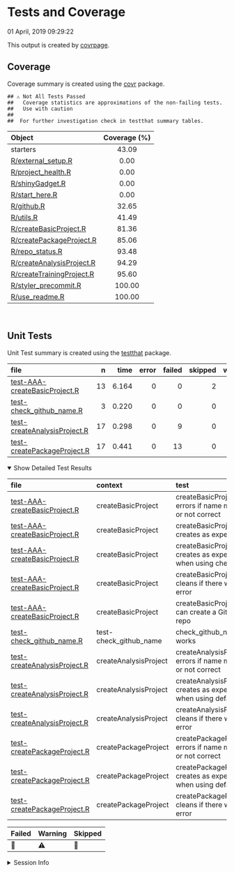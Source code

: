 Tests and Coverage
================
01 April, 2019 09:29:22

This output is created by
[covrpage](https://github.com/metrumresearchgroup/covrpage).

## Coverage

Coverage summary is created using the
[covr](https://github.com/r-lib/covr) package.

    ## ⚠️ Not All Tests Passed
    ##   Coverage statistics are approximations of the non-failing tests.
    ##   Use with caution
    ## 
    ##  For further investigation check in testthat summary tables.

| Object                                                    | Coverage (%) |
| :-------------------------------------------------------- | :----------: |
| starters                                                  |    43.09     |
| [R/external\_setup.R](../R/external_setup.R)              |     0.00     |
| [R/project\_health.R](../R/project_health.R)              |     0.00     |
| [R/shinyGadget.R](../R/shinyGadget.R)                     |     0.00     |
| [R/start\_here.R](../R/start_here.R)                      |     0.00     |
| [R/github.R](../R/github.R)                               |    32.65     |
| [R/utils.R](../R/utils.R)                                 |    41.49     |
| [R/createBasicProject.R](../R/createBasicProject.R)       |    81.36     |
| [R/createPackageProject.R](../R/createPackageProject.R)   |    85.06     |
| [R/repo\_status.R](../R/repo_status.R)                    |    93.48     |
| [R/createAnalysisProject.R](../R/createAnalysisProject.R) |    94.29     |
| [R/createTrainingProject.R](../R/createTrainingProject.R) |    95.60     |
| [R/styler\_precommit.R](../R/styler_precommit.R)          |    100.00    |
| [R/use\_readme.R](../R/use_readme.R)                      |    100.00    |

<br>

## Unit Tests

Unit Test summary is created using the
[testthat](https://github.com/r-lib/testthat)
package.

| file                                                                    |  n |  time | error | failed | skipped | warning | icon |
| :---------------------------------------------------------------------- | -: | ----: | ----: | -----: | ------: | ------: | :--- |
| [test-AAA-createBasicProject.R](testthat/test-AAA-createBasicProject.R) | 13 | 6.164 |     0 |      0 |       2 |       0 | 🔶    |
| [test-check\_github\_name.R](testthat/test-check_github_name.R)         |  3 | 0.220 |     0 |      0 |       0 |       0 |      |
| [test-createAnalysisProject.R](testthat/test-createAnalysisProject.R)   | 17 | 0.298 |     0 |      9 |       0 |       4 | 🛑⚠️  |
| [test-createPackageProject.R](testthat/test-createPackageProject.R)     | 17 | 0.441 |     0 |     13 |       0 |       0 | 🛑    |

<details open>

<summary> Show Detailed Test Results
</summary>

| file                                                                            | context                  | test                                                            | status  |  n |  time | icon |
| :------------------------------------------------------------------------------ | :----------------------- | :-------------------------------------------------------------- | :------ | -: | ----: | :--- |
| [test-AAA-createBasicProject.R](testthat/test-AAA-createBasicProject.R#L12_L17) | createBasicProject       | createBasicProject() errors if name missing or not correct      | PASS    |  3 | 0.025 |      |
| [test-AAA-createBasicProject.R](testthat/test-AAA-createBasicProject.R#L45_L48) | createBasicProject       | createBasicProject() creates as expected                        | PASS    |  7 | 5.973 |      |
| [test-AAA-createBasicProject.R](testthat/test-AAA-createBasicProject.R#L61)     | createBasicProject       | createBasicProject() creates as expected when using checkpoint  | SKIPPED |  1 | 0.001 | 🔶    |
| [test-AAA-createBasicProject.R](testthat/test-AAA-createBasicProject.R#L83_L90) | createBasicProject       | createBasicProject() cleans if there was an error               | PASS    |  1 | 0.022 |      |
| [test-AAA-createBasicProject.R](testthat/test-AAA-createBasicProject.R#L96)     | createBasicProject       | createBasicProject() can create a GitHub repo                   | SKIPPED |  1 | 0.143 | 🔶    |
| [test-check\_github\_name.R](testthat/test-check_github_name.R#L4)              | test-check\_github\_name | check\_github\_name works                                       | PASS    |  3 | 0.220 |      |
| [test-createAnalysisProject.R](testthat/test-createAnalysisProject.R#L12_L17)   | createAnalysisProject    | createAnalysisProject() errors if name missing or not correct   | PASS    |  3 | 0.005 |      |
| [test-createAnalysisProject.R](testthat/test-createAnalysisProject.R#L38_L41)   | createAnalysisProject    | createAnalysisProject() creates as expected when using defaults | WARNING | 12 | 0.152 | ⚠️   |
| [test-createAnalysisProject.R](testthat/test-createAnalysisProject.R#L59_L69)   | createAnalysisProject    | createAnalysisProject() cleans if there was an error            | WARNING |  2 | 0.141 | ⚠️   |
| [test-createPackageProject.R](testthat/test-createPackageProject.R#L22_L27)     | createPackageProject     | createPackageProject() errors if name missing or not correct    | PASS    |  3 | 0.005 |      |
| [test-createPackageProject.R](testthat/test-createPackageProject.R#L52_L55)     | createPackageProject     | createPackageProject() creates as expected when using defaults  | FAILED  | 13 | 0.420 | 🛑    |
| [test-createPackageProject.R](testthat/test-createPackageProject.R#L76_L83)     | createPackageProject     | createPackageProject() cleans if there was an error             | PASS    |  1 | 0.016 |      |

| Failed | Warning | Skipped |
| :----- | :------ | :------ |
| 🛑      | ⚠️      | 🔶       |

</details>

<details>

<summary> Session Info
</summary>

| Field    | Value                         |                                                                                                                                                                                                                           |
| :------- | :---------------------------- | ------------------------------------------------------------------------------------------------------------------------------------------------------------------------------------------------------------------------- |
| Version  | R version 3.5.2 (2017-01-27)  |                                                                                                                                                                                                                           |
| Platform | x86\_64-pc-linux-gnu (64-bit) | <a href="https://travis-ci.org/lockedata/starters/jobs/514046402" target="_blank"><span title="Built on Travis">![](https://github.com/metrumresearchgroup/covrpage/blob/master/inst/logo/travis.png?raw=true)</span></a> |
| Running  | Ubuntu 14.04.5 LTS            |                                                                                                                                                                                                                           |
| Language | en\_US                        |                                                                                                                                                                                                                           |
| Timezone | UTC                           |                                                                                                                                                                                                                           |

| Package  | Version |
| :------- | :------ |
| testthat | 2.0.1   |
| covr     | 3.2.1   |
| covrpage | 0.0.70  |

</details>

<!--- Final Status : error/failed --->
